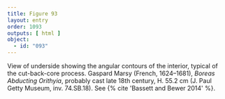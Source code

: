 ```yaml
---
title: Figure 93
layout: entry
order: 1093
outputs: [ html ]
object:
  - id: "093"
---
```


View of underside showing the angular contours of the interior, typical of the cut-back-core process. Gaspard Marsy (French, 1624–1681), *Boreas Abducting Orithyia*, probably cast late 18th century, H. 55.2 cm (J. Paul Getty Museum, inv. 74.SB.18). See {% cite 'Bassett and Bewer 2014' %}.
